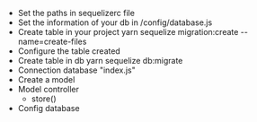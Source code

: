 * Set the paths in sequelizerc file
* Set the information of your db in /config/database.js
* Create table in your project
	yarn sequelize migration:create --name=create-files
* Configure the table created
* Create table in db
	yarn sequelize db:migrate
* Connection database "index.js"
* Create a model
* Model controller
	* store()
* Config database


